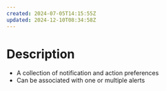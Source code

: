 ```yaml
---
created: 2024-07-05T14:15:55Z
updated: 2024-12-10T08:34:58Z
---
```

# Description
- A collection of notification and action preferences
- Can be associated with one or multiple alerts